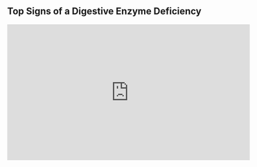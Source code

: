 ---
---

## Top Signs of a Digestive Enzyme Deficiency

<iframe width="560" height="315" src="https://www.youtube.com/embed/GRtkgrBHySQ" title="YouTube video player" frameborder="0" allow="accelerometer; autoplay; clipboard-write; encrypted-media; gyroscope; picture-in-picture; web-share" allowfullscreen></iframe>
